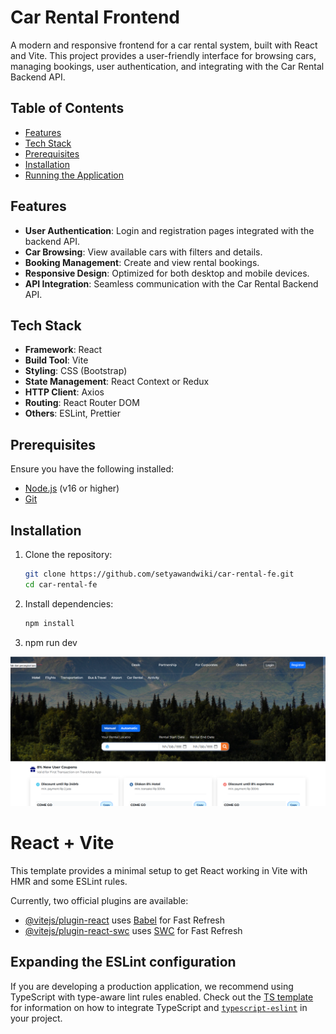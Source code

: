 # Car Rental Frontend

A modern and responsive frontend for a car rental system, built with React and Vite. This project provides a user-friendly interface for browsing cars, managing bookings, user authentication, and integrating with the Car Rental Backend API.

## Table of Contents

- [Features](#features)
- [Tech Stack](#tech-stack)
- [Prerequisites](#prerequisites)
- [Installation](#installation)
- [Running the Application](#running-the-application)

## Features

- **User Authentication**: Login and registration pages integrated with the backend API.
- **Car Browsing**: View available cars with filters and details.
- **Booking Management**: Create and view rental bookings.
- **Responsive Design**: Optimized for both desktop and mobile devices.
- **API Integration**: Seamless communication with the Car Rental Backend API.

## Tech Stack

- **Framework**: React
- **Build Tool**: Vite
- **Styling**: CSS (Bootstrap)
- **State Management**: React Context or Redux
- **HTTP Client**: Axios
- **Routing**: React Router DOM
- **Others**: ESLint, Prettier

## Prerequisites

Ensure you have the following installed:

- [Node.js](https://nodejs.org/) (v16 or higher)
- [Git](https://git-scm.com/)

## Installation

1. Clone the repository:
   ```bash
   git clone https://github.com/setyawandwiki/car-rental-fe.git
   cd car-rental-fe
   ```
2. Install dependencies:
   ```bash
   npm install
   ```
3. npm run dev

![alt text](image.png)

# React + Vite

This template provides a minimal setup to get React working in Vite with HMR and some ESLint rules.

Currently, two official plugins are available:

- [@vitejs/plugin-react](https://github.com/vitejs/vite-plugin-react/blob/main/packages/plugin-react) uses [Babel](https://babeljs.io/) for Fast Refresh
- [@vitejs/plugin-react-swc](https://github.com/vitejs/vite-plugin-react/blob/main/packages/plugin-react-swc) uses [SWC](https://swc.rs/) for Fast Refresh

## Expanding the ESLint configuration

If you are developing a production application, we recommend using TypeScript with type-aware lint rules enabled. Check out the [TS template](https://github.com/vitejs/vite/tree/main/packages/create-vite/template-react-ts) for information on how to integrate TypeScript and [`typescript-eslint`](https://typescript-eslint.io) in your project.

